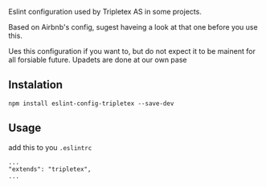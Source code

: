 Eslint configuration used by Tripletex AS in some projects.

Based on Airbnb's config, sugest haveing a look at that one before you use this.

Ues this configuration if you want to, but do not expect it to be mainent for all forsiable future. 
Upadets are done at our own pase

## Instalation
`npm install eslint-config-tripletex --save-dev`
## Usage
add this to you `.eslintrc`
```
...
"extends": "tripletex",
...
```